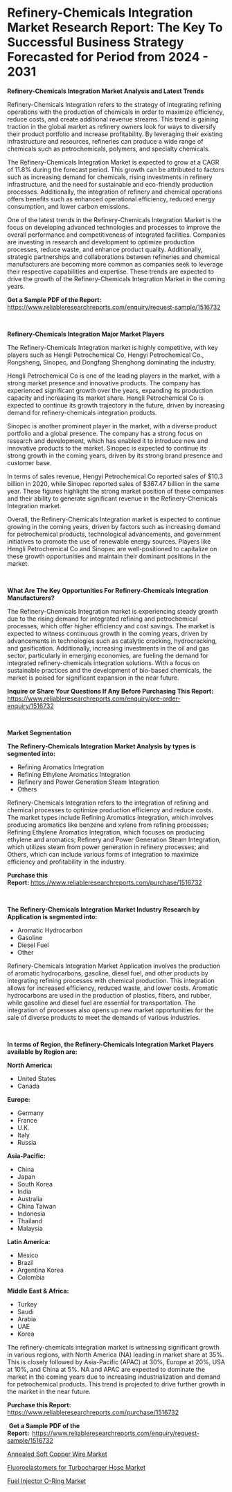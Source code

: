 <p><h1>Refinery-Chemicals Integration Market Research Report: The Key To Successful Business Strategy Forecasted for Period from 2024 - 2031</h1></p><p><strong>Refinery-Chemicals Integration Market Analysis and Latest Trends</strong></p>
<p><p>Refinery-Chemicals Integration refers to the strategy of integrating refining operations with the production of chemicals in order to maximize efficiency, reduce costs, and create additional revenue streams. This trend is gaining traction in the global market as refinery owners look for ways to diversify their product portfolio and increase profitability. By leveraging their existing infrastructure and resources, refineries can produce a wide range of chemicals such as petrochemicals, polymers, and specialty chemicals.</p><p>The Refinery-Chemicals Integration Market is expected to grow at a CAGR of 11.8% during the forecast period. This growth can be attributed to factors such as increasing demand for chemicals, rising investments in refinery infrastructure, and the need for sustainable and eco-friendly production processes. Additionally, the integration of refinery and chemical operations offers benefits such as enhanced operational efficiency, reduced energy consumption, and lower carbon emissions.</p><p>One of the latest trends in the Refinery-Chemicals Integration Market is the focus on developing advanced technologies and processes to improve the overall performance and competitiveness of integrated facilities. Companies are investing in research and development to optimize production processes, reduce waste, and enhance product quality. Additionally, strategic partnerships and collaborations between refineries and chemical manufacturers are becoming more common as companies seek to leverage their respective capabilities and expertise. These trends are expected to drive the growth of the Refinery-Chemicals Integration Market in the coming years.</p></p>
<p><strong>Get a Sample PDF of the Report:&nbsp;</strong> <a href="https://www.reliableresearchreports.com/enquiry/request-sample/1516732">https://www.reliableresearchreports.com/enquiry/request-sample/1516732</a></p>
<p>&nbsp;</p>
<p><strong>Refinery-Chemicals Integration Major Market Players</strong></p>
<p><p>The Refinery-Chemicals Integration market is highly competitive, with key players such as Hengli Petrochemical Co, Hengyi Petrochemical Co., Rongsheng, Sinopec, and Dongfang Shenghong dominating the industry. </p><p>Hengli Petrochemical Co is one of the leading players in the market, with a strong market presence and innovative products. The company has experienced significant growth over the years, expanding its production capacity and increasing its market share. Hengli Petrochemical Co is expected to continue its growth trajectory in the future, driven by increasing demand for refinery-chemicals integration products.</p><p>Sinopec is another prominent player in the market, with a diverse product portfolio and a global presence. The company has a strong focus on research and development, which has enabled it to introduce new and innovative products to the market. Sinopec is expected to continue its strong growth in the coming years, driven by its strong brand presence and customer base.</p><p>In terms of sales revenue, Hengyi Petrochemical Co reported sales of $10.3 billion in 2020, while Sinopec reported sales of $367.47 billion in the same year. These figures highlight the strong market position of these companies and their ability to generate significant revenue in the Refinery-Chemicals Integration market.</p><p>Overall, the Refinery-Chemicals Integration market is expected to continue growing in the coming years, driven by factors such as increasing demand for petrochemical products, technological advancements, and government initiatives to promote the use of renewable energy sources. Players like Hengli Petrochemical Co and Sinopec are well-positioned to capitalize on these growth opportunities and maintain their dominant positions in the market.</p></p>
<p>&nbsp;</p>
<p><strong>What Are The Key Opportunities For Refinery-Chemicals Integration Manufacturers?</strong></p>
<p><p>The Refinery-Chemicals Integration market is experiencing steady growth due to the rising demand for integrated refining and petrochemical processes, which offer higher efficiency and cost savings. The market is expected to witness continuous growth in the coming years, driven by advancements in technologies such as catalytic cracking, hydrocracking, and gasification. Additionally, increasing investments in the oil and gas sector, particularly in emerging economies, are fueling the demand for integrated refinery-chemicals integration solutions. With a focus on sustainable practices and the development of bio-based chemicals, the market is poised for significant expansion in the near future.</p></p>
<p><strong>Inquire or Share Your Questions If Any Before Purchasing This Report:</strong> <a href="https://www.reliableresearchreports.com/enquiry/pre-order-enquiry/1516732">https://www.reliableresearchreports.com/enquiry/pre-order-enquiry/1516732</a></p>
<p>&nbsp;</p>
<p><strong>Market Segmentation</strong></p>
<p><strong>The Refinery-Chemicals Integration Market Analysis by types is segmented into:</strong></p>
<p><ul><li>Refining Aromatics Integration</li><li>Refining Ethylene Aromatics Integration</li><li>Refinery and Power Generation Steam Integration</li><li>Others</li></ul></p>
<p><p>Refinery-Chemicals Integration refers to the integration of refining and chemical processes to optimize production efficiency and reduce costs. The market types include Refining Aromatics Integration, which involves producing aromatics like benzene and xylene from refining processes; Refining Ethylene Aromatics Integration, which focuses on producing ethylene and aromatics; Refinery and Power Generation Steam Integration, which utilizes steam from power generation in refinery processes; and Others, which can include various forms of integration to maximize efficiency and profitability in the industry.</p></p>
<p><strong>Purchase this Report:&nbsp;</strong><a href="https://www.reliableresearchreports.com/purchase/1516732">https://www.reliableresearchreports.com/purchase/1516732</a></p>
<p>&nbsp;</p>
<p><strong>The Refinery-Chemicals Integration Market Industry Research by Application is segmented into:</strong></p>
<p><ul><li>Aromatic Hydrocarbon</li><li>Gasoline</li><li>Diesel Fuel</li><li>Other</li></ul></p>
<p><p>Refinery-Chemicals Integration Market Application involves the production of aromatic hydrocarbons, gasoline, diesel fuel, and other products by integrating refining processes with chemical production. This integration allows for increased efficiency, reduced waste, and lower costs. Aromatic hydrocarbons are used in the production of plastics, fibers, and rubber, while gasoline and diesel fuel are essential for transportation. The integration of processes also opens up new market opportunities for the sale of diverse products to meet the demands of various industries.</p></p>
<p>&nbsp;</p>
<p><strong>In terms of Region, the Refinery-Chemicals Integration Market Players available by Region are:</strong></p>
<p>
    <p> <strong> North America: </strong>
        <ul>
            <li>United States</li>
            <li>Canada</li>
        </ul>
        </p> 
    <p> <strong> Europe: </strong>
        <ul>
            <li>Germany</li>
            <li>France</li>
            <li>U.K.</li>
            <li>Italy</li>
            <li>Russia</li>
        </ul>
        </p> 
    <p> <strong> Asia-Pacific: </strong>
        <ul>
            <li>China</li>
            <li>Japan</li>
            <li>South Korea</li>
            <li>India</li>
            <li>Australia</li>
            <li>China Taiwan</li>
            <li>Indonesia</li>
            <li>Thailand</li>
            <li>Malaysia</li>
        </ul>
        </p> 
    <p> <strong> Latin America: </strong>
        <ul>
            <li>Mexico</li>
            <li>Brazil</li>
            <li>Argentina Korea</li>
            <li>Colombia</li>
        </ul>
        </p> 
    <p> <strong> Middle East & Africa: </strong>
        <ul>
            <li>Turkey</li>
            <li>Saudi</li>
            <li>Arabia</li>
            <li>UAE</li>
            <li>Korea</li>
        </ul>
    </p>
    </p>
<p><p>The refinery-chemicals integration market is witnessing significant growth in various regions, with North America (NA) leading in market share at 35%. This is closely followed by Asia-Pacific (APAC) at 30%, Europe at 20%, USA at 10%, and China at 5%. NA and APAC are expected to dominate the market in the coming years due to increasing industrialization and demand for petrochemical products. This trend is projected to drive further growth in the market in the near future.</p></p>
<p><strong>Purchase this Report: </strong><a href="https://www.reliableresearchreports.com/purchase/1516732">https://www.reliableresearchreports.com/purchase/1516732</a></p>
<p>&nbsp;<strong>Get a Sample PDF of the Report:&nbsp;&nbsp;</strong><a href="https://www.reliableresearchreports.com/enquiry/request-sample/1516732">https://www.reliableresearchreports.com/enquiry/request-sample/1516732</a></p>
<p><strong></strong></p>
<p><p><a href="https://view.publitas.com/reportprime-1/global-annealed-soft-copper-wire-market-by-types-applications-and-major-players-with-regional-growth-rate-analysis-and-development-situation-from-2024-to-2031/">Annealed Soft Copper Wire Market</a></p><p><a href="https://view.publitas.com/reportprime-1/fluoroelastomers-for-turbocharger-hose-market-research-report-provides-critical-insights-that-can-help-shape-business-development-and-investment-strategies/">Fluoroelastomers for Turbocharger Hose Market</a></p><p><a href="https://view.publitas.com/reportprime-1/fuel-injector-o-ring-market-size-share-trends-analysis-report-by-application-regional-outlook-competitive-strategies-and-segment-forecasts-2024-2031/">Fuel Injector O-Ring Market</a></p></p>